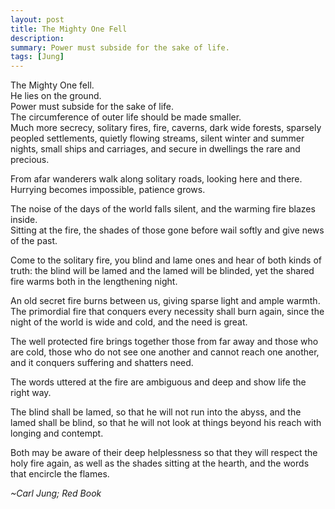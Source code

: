 ```yaml
---
layout: post
title: The Mighty One Fell
description: 
summary: Power must subside for the sake of life. 
tags: [Jung]
---
```


The Mighty One fell.  
He lies on the ground.  
Power must subside for the sake of life.  
The circumference of outer life should be made smaller.  
Much more secrecy, solitary fires, fire, caverns, dark wide forests, sparsely peopled settlements, quietly flowing streams, silent winter and summer nights, small ships and carriages, and secure in dwellings the rare and precious.

From afar wanderers walk along solitary roads, looking here and there.  
Hurrying becomes impossible, patience grows.

The noise of the days of the world falls silent, and the warming
fire blazes inside.  
Sitting at the fire, the shades of those gone before wail softly and give news
of the past.

Come to the solitary fire, you blind and lame ones and hear of both kinds
of truth: the blind will be lamed and the lamed will be blinded, yet the shared
fire warms both in the lengthening night.

An old secret fire burns between us, giving sparse light and ample warmth.  
The primordial fire that conquers every necessity shall burn again, since
the night of the world is wide and cold, and the need is great.

The well protected fire brings together those from far away and those who
are cold, those who do not see one another and cannot reach one another, and
it conquers suffering and shatters need.

The words uttered at the fire are ambiguous and deep and show life the
right way.

The blind shall be lamed, so that he will not run into the abyss, and the
lamed shall be blind, so that he will not look at things beyond his reach with
longing and contempt.

Both may be aware of their deep helplessness so that they will respect the
holy fire again, as well as the shades sitting at the hearth, and the words that
encircle the flames. 

_~Carl Jung; Red Book_